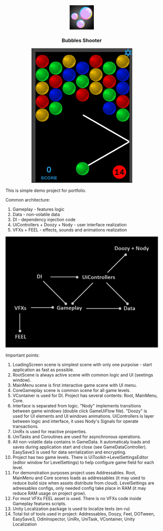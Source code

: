 
<br />
<div align="center">
    <img src="Assets/Sprites/Icon/icon.png" alt="Logo" width="80" height="80">

  <h3>Bubbles Shooter</h3>

  <img src="screenshot_1.png">
</div>

  This is simple demo project for portfolio.

  Common architecture:
  1. Gameplay - features logic
  2. Data - non-volatile data
  3. DI - dependency injection code
  4. UiControllers + Doozy + Nody - user interface realization
  5. VFXs + FEEL - effects, sounds and animations realization
  
  <img src="Graph.png">
  
  Important points:
  1. LoadingScreen scene is simplest scene with only one purpoise - start application as fast as possible.
  2. RootScene is always active scene with common logic and UI (seetings window).
  3. MainMenu scene is first interactive game scene with UI menu.
  4. CoreGameplay scene is common scene for all game levels.
  5. VContainer is used for DI. Project has several contents: Root, MainMenu, Core.
  6. Interface is separated from logic. "Nody" implements transitions between game windows (double click GameUiFlow file). "Doozy" is used for UI elements and UI windows animations. UiControllers is layer between logic and interface, it uses Nody's Signals for operate transactions.
  7. UniRx is used for reactive properties.
  8. UniTasks and Coroutines are used for asynchronous operations.
  9. All non-volatile data contains in GameData. It automaticaly loads and saves during application start and close (see GameDataController). EasySave3 is used for data serrialization and encrypting.
  10. Project has two game levels. There is UiToolkit->LevelSettingsEditor (editor window for LevelSettings) to help configure game field for each level.
  11. For demonstration purposes project uses Addressables. Root, MainMenu and Core scenes loads as addressables (it may used to reduce build size when assets distribute from cloud). LevelSettings are adreesables configs, only needed config take place in RAM (it may reduce RAM usage on project grow).
  12. For most VFXs FEEL asset is used. There is no VFXs code inside Gameplay features scripts.
  13. Unity Localization package is used to localize texts (en-ru)
  14. Total list of tools used in project: Addressables, Doozy, Feel, DOTween, EasySave3, OdinInspector, UniRx, UniTask, VContainer, Unity Localization
